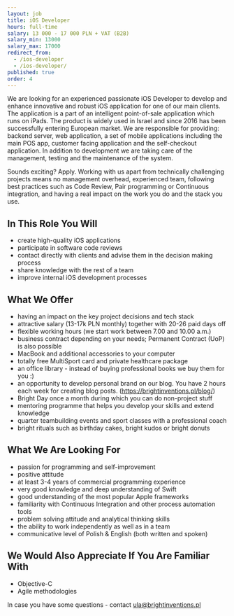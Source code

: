 ```yaml
---
layout: job
title: iOS Developer
hours: full-time
salary: 13 000 - 17 000 PLN + VAT (B2B)
salary_min: 13000
salary_max: 17000
redirect_from:
  - /ios-developer
  - /ios-developer/
published: true
order: 4
---
```

We are looking for an experienced passionate iOS Developer to develop and enhance innovative and robust iOS application for one of our main clients. The application is a part of an intelligent point-of-sale application which runs on iPads. The product is widely used in Israel and since 2016 has been successfully entering European market. We are responsible for providing: backend server, web application, a set of mobile applications including the main POS app, customer facing application and the self-checkout application. In addition to development we are taking care of the management, testing and the maintenance of the system. 

Sounds exciting? Apply. Working with us apart from technically challenging projects means no management overhead, experienced team, following best practices such as Code Review, Pair programming or Continuous integration, and having a real impact on the work you do and the stack you use. 

## In This Role You Will

* create high-quality iOS applications 
* participate in software code reviews 
* contact directly with clients and advise them in the decision making process 
* share knowledge with the rest of a team
* improve internal iOS development processes

## What We Offer

* having an impact on the key project decisions and tech stack 
* attractive salary (13-17k PLN monthly) together with 20-26 paid days off
* flexible working hours (we start work between 7.00 and 10.00 a.m.)  
* business contract depending on your needs; Permanent Contract (UoP) is also possible 
* MacBook and additional accessories to your computer 
* totally free MultiSport card and private healthcare package
* an office library - instead of buying professional books we buy them for you :) 
* an opportunity to develop personal brand on our blog. You have 2 hours each week for creating blog posts.  (https://brightinventions.pl/blog/)  
* Bright Day once a month during which you can do non-project stuff 
* mentoring programme that helps you develop your skills and extend knowledge 
* quarter teambuilding events and sport classes with a professional coach 
* bright rituals such as birthday cakes, bright kudos or bright donuts   

## What We Are Looking For

* passion for programming and self-improvement
* positive attitude
* at least 3-4 years of commercial programming experience
* very good knowledge and deep understanding of Swift
* good understanding of the most popular Apple frameworks
* familiarity with Continuous Integration and other process automation tools
* problem solving attitude and analytical thinking skills
* the ability to work independently as well as in a team
* communicative level of Polish & English (both written and spoken)


## We Would Also Appreciate If You Are Familiar With

* Objective-C
* Agile methodologies

In case you have some questions - contact ula@brightinventions.pl

